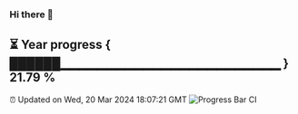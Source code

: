 ### Hi there 👋
⏳ Year progress { ██████▁▁▁▁▁▁▁▁▁▁▁▁▁▁▁▁▁▁▁▁▁▁▁▁ } 21.79 %
---
⏰ Updated on Wed, 20 Mar 2024 18:07:21 GMT
![Progress Bar CI](https://github.com/Moyi321/Moyi321/workflows/Progress%20Bar%20CI/badge.svg)
